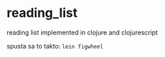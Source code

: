 # reading_list
reading list implemented in clojure and clojurescript

spusta sa to takto:
`lein figwheel`
